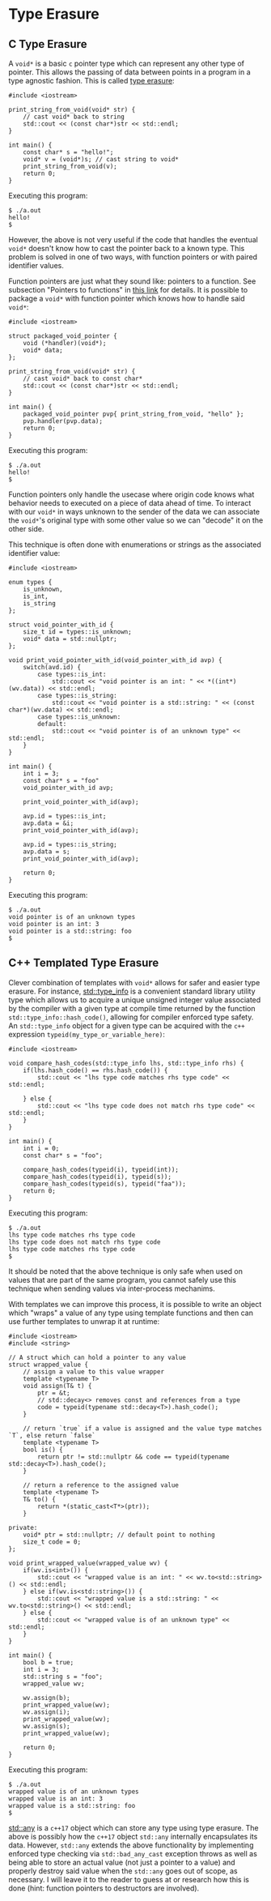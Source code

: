 # Type Erasure 
## C Type Erasure
A `void*` is a basic `c` pointer type which can represent any other type of pointer. This allows the passing of data between points in a program in a type agnostic fashion. This is called [type erasure](https://en.wikipedia.org/wiki/Type_erasure):
```
#include <iostream>

print_string_from_void(void* str) {
    // cast void* back to string 
    std::cout << (const char*)str << std::endl;
}

int main() {
    const char* s = "hello!";
    void* v = (void*)s; // cast string to void*
    print_string_from_void(v);
    return 0;
}
```

Executing this program:
```
$ ./a.out
hello!
$
```

However, the above is not very useful if the code that handles the eventual `void*` doesn't know how to cast the pointer back to a known type. This problem is solved in one of two ways, with function pointers or with paired identifier values.

Function pointers are just what they sound like: pointers to a function. See subsection "Pointers to functions" in [this link](https://en.cppreference.com/w/cpp/language/pointer) for details. It is possible to package a `void*` with function pointer which knows how to handle said `void*`:
```
#include <iostream>

struct packaged_void_pointer {
    void (*handler)(void*);
    void* data;
};

print_string_from_void(void* str) {
    // cast void* back to const char*
    std::cout << (const char*)str << std::endl;
}

int main() {
    packaged_void_pointer pvp{ print_string_from_void, "hello" };
    pvp.handler(pvp.data);
    return 0;
}
```

Executing this program:
```
$ ./a.out
hello!
$
```

Function pointers only handle the usecase where origin code knows what behavior needs to executed on a piece of data ahead of time. To interact with our `void*` in ways unknown to the sender of the data we can associate the `void*`'s original type with some other value so we can "decode" it on the other side. 

This technique is often done with enumerations or strings as the associated identifier value:
```
#include <iostream>

enum types {
    is_unknown,
    is_int,
    is_string
};

struct void_pointer_with_id {
    size_t id = types::is_unknown;
    void* data = std::nullptr;
};

void print_void_pointer_with_id(void_pointer_with_id avp) {
    switch(avd.id) {
        case types::is_int:
            std::cout << "void pointer is an int: " << *((int*)(wv.data)) << std::endl;
        case types::is_string:
            std::cout << "void pointer is a std::string: " << (const char*)(wv.data) << std::endl;
        case types::is_unknown:
        default:
            std::cout << "void pointer is of an unknown type" << std::endl;
    }
}

int main() {
    int i = 3;
    const char* s = "foo"
    void_pointer_with_id avp;

    print_void_pointer_with_id(avp);

    avp.id = types::is_int;
    avp.data = &i;
    print_void_pointer_with_id(avp);

    avp.id = types::is_string;
    avp.data = s;
    print_void_pointer_with_id(avp);

    return 0;
}
```

Executing this program:
```
$ ./a.out 
void pointer is of an unknown types
void pointer is an int: 3
void pointer is a std::string: foo
$
```

## C++ Templated Type Erasure
Clever combination of templates with `void*` allows for safer and easier type erasure. For instance, [std::type_info](https://en.cppreference.com/w/cpp/types/type_info) is a convenient standard library utility type which allows us to acquire a unique unsigned integer value associated by the compiler with a given type at compile time returned by the function `std::type_info::hash_code()`, allowing for compiler enforced type safety. An `std::type_info` object for a given type can be acquired with the `c++` expression `typeid(my_type_or_variable_here)`:
```
#include <iostream>

void compare_hash_codes(std::type_info lhs, std::type_info rhs) {
    if(lhs.hash_code() == rhs.hash_code()) {
        std::cout << "lhs type code matches rhs type code" << std::endl;

    } else {
        std::cout << "lhs type code does not match rhs type code" << std::endl;
    }
}

int main() {
    int i = 0;
    const char* s = "foo";

    compare_hash_codes(typeid(i), typeid(int));
    compare_hash_codes(typeid(i), typeid(s));
    compare_hash_codes(typeid(s), typeid("faa"));
    return 0;
}
```

Executing this program:
```
$ ./a.out
lhs type code matches rhs type code
lhs type code does not match rhs type code
lhs type code matches rhs type code
$
```

It should be noted that the above technique is only safe when used on values that are part of the same program, you cannot safely use this technique when sending values via inter-process mechanims.

With templates we can improve this process, it is possible to write an object which "wraps" a value of any type using template functions and then can use further templates to unwrap it at runtime:
```
#include <iostream>
#include <string>

// A struct which can hold a pointer to any value
struct wrapped_value {
    // assign a value to this value wrapper
    template <typename T>
    void assign(T& t) {
        ptr = &t;
        // std::decay<> removes const and references from a type
        code = typeid(typename std::decay<T>).hash_code();
    }

    // return `true` if a value is assigned and the value type matches `T`, else return `false`
    template <typename T>
    bool is() {
        return ptr != std::nullptr && code == typeid(typename std::decay<T>).hash_code();
    }

    // return a reference to the assigned value
    template <typename T>
    T& to() {
        return *(static_cast<T*>(ptr));
    }

private:
    void* ptr = std::nullptr; // default point to nothing
    size_t code = 0;
};

void print_wrapped_value(wrapped_value wv) {
    if(wv.is<int>()) {
        std::cout << "wrapped value is an int: " << wv.to<std::string>() << std::endl;
    } else if(wv.is<std::string>()) {
        std::cout << "wrapped value is a std::string: " << wv.to<std::string>() << std::endl;
    } else {
        std::cout << "wrapped value is of an unknown type" << std::endl;
    }
}

int main() {
    bool b = true;
    int i = 3;
    std::string s = "foo";
    wrapped_value wv;

    wv.assign(b);
    print_wrapped_value(wv);
    wv.assign(i);
    print_wrapped_value(wv);
    wv.assign(s);
    print_wrapped_value(wv);

    return 0;
}
```

Executing this program:
```
$ ./a.out 
wrapped value is of an unknown types
wrapped value is an int: 3
wrapped value is a std::string: foo
$
```

[std::any](https://en.cppreference.com/w/cpp/utility/any) is a `c++17` object which can store any type using type erasure. The above is possibly how the `c++17` object `std::any` internally encapsulates its data. However, `std::any` extends the above functionality by implementing enforced type checking via `std::bad_any_cast` exception throws as well as being able to store an actual value (not just a pointer to a value) and properly destroy said value when the `std::any` goes out of scope, as necessary. I will leave it to the reader to guess at or research how this is done (hint: function pointers to destructors are involved).
